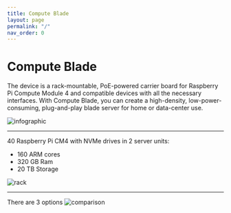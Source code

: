 ```yaml
---
title: Compute Blade
layout: page
permalink: "/"
nav_order: 0
---
```


# Compute Blade

The device is a rack-mountable, PoE-powered carrier board for Raspberry Pi Compute Module 4 and compatible devices with all the necessary interfaces.
With Compute Blade, you can create a high-density, low-power-consuming, plug-and-play blade server for home or data-center use.

![infographic](/assets/images/infographic.jpg)

---

40 Raspberry Pi CM4 with NVMe drives in 2 server units:
* 160 ARM cores
* 320 GB Ram
* 20 TB Storage

![rack](/assets/images/rack.jpg)

---

<a name="comparison"></a>There are 3 options
![comparison](/assets/images/comparison.png)
